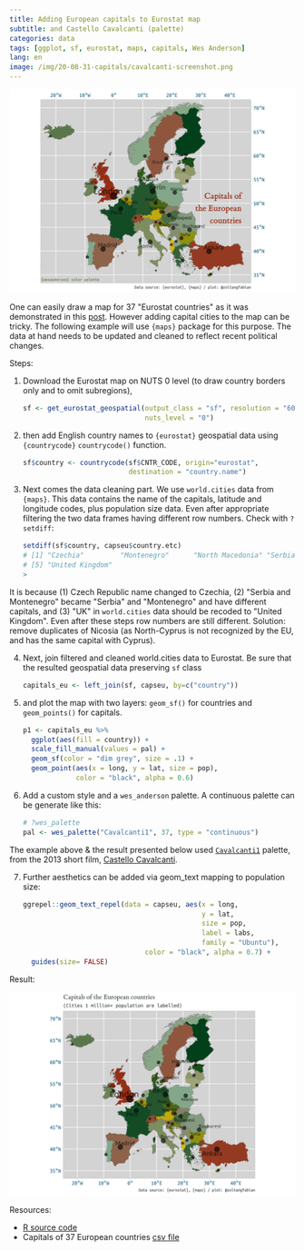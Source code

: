```yaml
---
title: Adding European capitals to Eurostat map
subtitle: and Castello Cavalcanti (palette)
categories: data
tags: [ggplot, sf, eurostat, maps, capitals, Wes Anderson]
lang: en
image: /img/20-08-31-capitals/cavalcanti-screenshot.png
---
```


![half-p1-capseu-def.png](/img/20-08-31-capitals/half-p2-capseu-def.png) 

One can easily draw a map for 37 "Eurostat countries" as it was demonstrated in this [post](/2020-08-26-eurostat-maps/). However adding capital cities to the map can be tricky. The following example will use `{maps}` package for this purpose. The data at hand needs to be updated and cleaned to reflect recent political changes.


Steps: 

1. Download the Eurostat map on NUTS 0 level (to draw country borders only and to omit subregions),

	```r
	sf <- get_eurostat_geospatial(output_class = "sf", resolution = "60",
	                              nuts_level = "0")
	```

2. then add English country names to `{eurostat}` geospatial data using `{countrycode}` `countrycode()` function.

	```r
	sf$country <- countrycode(sf$CNTR_CODE, origin="eurostat", 
	                          destination = "country.name")
	```

3. Next comes the data cleaning part. We use `world.cities` data from `{maps}`. 
This data contains the name of the capitals, latitude and longitude codes, plus population size data. 
Even after appropriate filtering the two data frames having different row numbers. Check with `?setdiff`:

	```r
	setdiff(sf$country, capseu$country.etc)
	# [1] "Czechia"         "Montenegro"      "North Macedonia" "Serbia"         
	# [5] "United Kingdom" 
	>
	```
It is because (1) Czech Republic name changed to Czechia, (2) "Serbia and Montenegro" became "Serbia" and "Montenegro" and have different capitals, and 
(3) "UK" in `world.cities` data should be recoded to "United Kingdom". Even after these steps row numbers are still different. Solution: remove duplicates of Nicosia (as North-Cyprus is not recognized by the EU, and has the same capital with Cyprus).

4. Next, join filtered and cleaned world.cities data to Eurostat. Be sure that the resulted geospatial data preserving `sf` class

	```r
	capitals_eu <- left_join(sf, capseu, by=c("country"))
	```

5. and plot the map with two layers: `geom_sf()` for countries and `geom_points()` for capitals.

	```r
	p1 <- capitals_eu %>%
	  ggplot(aes(fill = country)) +
	  scale_fill_manual(values = pal) +
	  geom_sf(color = "dim grey", size = .1) +
	  geom_point(aes(x = long, y = lat, size = pop),
	             color = "black", alpha = 0.6)
	```

6. Add a custom style and a `wes_anderson` palette. A continuous palette can be generate like this:

	```r
	# ?wes_palette
	pal <- wes_palette("Cavalcanti1", 37, type = "continuous")
	```

The example above & the result presented below used [`Cavalcanti1`](/img/20-08-31-capitals/wesp-cavalcanti.png) palette, from the 2013 short film, [Castello Cavalcanti](https://youtu.be/b87B7zyucgI). 

7. Further aesthetics can be added via geom_text mapping to population size:

	```r
	ggrepel::geom_text_repel(data = capseu, aes(x = long,
	                                            y = lat,
	                                            size = pop,
	                                            label = labs,
	                                            family = "Ubuntu"),
	                              color = "black", alpha = 0.7) +
	  guides(size= FALSE)
	```


Result:

![half-p1-capseu-def.png](/img/20-08-31-capitals/half-p1-capseu-def.png)



Resources:

 - [R source code](/img/20-08-31-capitals/full-code-p1.R)
 - Capitals of 37 European countries [csv file](/img/20-08-31-capitals/eu-capitals.csv)